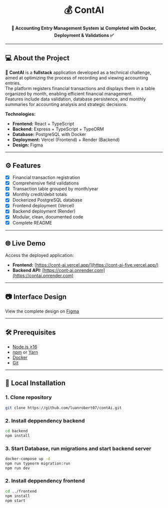 <h1 align="center">
    💰 ContAI
</h1>

<h4 align="center"> 
	🚀 Accounting Entry Management System 📊 Completed with Docker, Deployment & Validations ✅
</h4>

---

## 💻 About the Project

📘 **ContAI** is a **fullstack** application developed as a technical challenge, aimed at optimizing the process of recording and viewing accounting entries.  
The platform registers financial transactions and displays them in a table organized by month, enabling efficient financial management.  
Features include data validation, database persistence, and monthly summaries for accounting analysis and strategic decisions.

**Technologies:**
- **Frontend:** React + TypeScript
- **Backend:** Express + TypeScript + TypeORM
- **Database:** PostgreSQL with Docker
- **Deployment:** Vercel (Frontend) + Render (Backend)
- **Design:** Figma

---

## ⚙️ Features

- [x] Financial transaction registration
- [x] Comprehensive field validations
- [x] Transaction table grouped by month/year
- [x] Monthly credit/debit totals
- [x] Dockerized PostgreSQL database
- [x] Frontend deployment (Vercel)
- [x] Backend deployment (Render)
- [x] Modular, clean, documented code
- [x] Complete README

---

## 🌐 Live Demo

Access the deployed application:
- **Frontend:** [https://cont-ai.vercel.app/](https://cont-ai-five.vercel.app/)
- **Backend API:** [https://cont-ai.onrender.com](https://contai.onrender.com)

---

## 📷 Interface Design
View the complete design on [Figma](https://www.figma.com/design/bC3YtUpQGiN1Jh3P1PeDq5/contaAi?node-id=1-669&t=4sDoM81IHIUYuSgX-0)

---

## 🛠 Prerequisites

- [Node.js ≥16](https://nodejs.org/)
- [npm](https://docs.npmjs.com/downloading-and-installing-node-js-and-npm) or [Yarn](https://yarnpkg.com/getting-started/install)
- [Docker](https://docs.docker.com/get-docker/)
- [Git](https://git-scm.com/downloads)

---

## 🚀 Local Installation

### 1. Clone repository
```bash
git clone https://github.com/luanrobert07/contAi.git
```

### 2. Install deppendency backend
```bash
cd backend
npm install
```

### 3. Start Database, run migrations and start backend server
```bash
docker-compose up -d
npm run typeorm migration:run
npm run dev
```

### 2. Install deppendency frontend
```bash
cd ../frontend
npm install
npm start 
```

